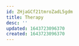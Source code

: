 ```yaml
---
id: ZHjaGCf21tmroZadL5gdm
title: Therapy
desc: ''
updated: 1643723096370
created: 1643723096370
---
```



